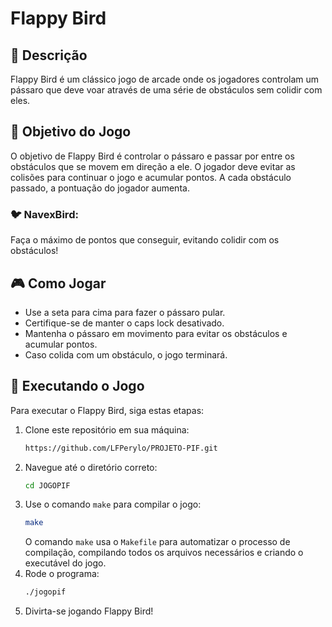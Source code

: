 # Flappy Bird

## 📄 Descrição
Flappy Bird é um clássico jogo de arcade onde os jogadores controlam um pássaro que deve voar através de uma série de obstáculos sem colidir com eles.

## 🎯 Objetivo do Jogo
O objetivo de Flappy Bird é controlar o pássaro e passar por entre os obstáculos que se movem em direção a ele. O jogador deve evitar as colisões para continuar o jogo e acumular pontos. A cada obstáculo passado, a pontuação do jogador aumenta.

### 🐦 NavexBird:
Faça o máximo de pontos que conseguir, evitando colidir com os obstáculos!

## 🎮 Como Jogar
- Use a seta para cima para fazer o pássaro pular.
- Certifique-se de manter o caps lock desativado.
- Mantenha o pássaro em movimento para evitar os obstáculos e acumular pontos.
- Caso colida com um obstáculo, o jogo terminará.

## 🚀 Executando o Jogo
Para executar o Flappy Bird, siga estas etapas:

1. Clone este repositório em sua máquina:
    ```sh
    https://github.com/LFPerylo/PROJETO-PIF.git
    ```
2. Navegue até o diretório correto:
    ```sh
    cd JOGOPIF
    ```
3. Use o comando `make` para compilar o jogo:
    ```sh
    make
    ```
    O comando `make` usa o `Makefile` para automatizar o processo de compilação, compilando todos os arquivos necessários e criando o executável do jogo.
4. Rode o programa:
    ```sh
    ./jogopif
    ```
5. Divirta-se jogando Flappy Bird!



